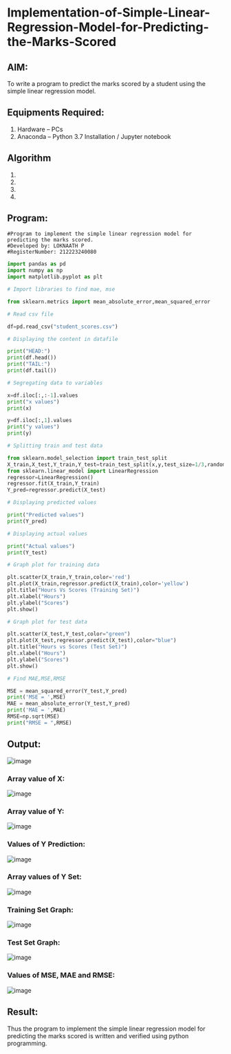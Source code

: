 # Implementation-of-Simple-Linear-Regression-Model-for-Predicting-the-Marks-Scored

## AIM:
To write a program to predict the marks scored by a student using the simple linear regression model.

## Equipments Required:
1. Hardware – PCs
2. Anaconda – Python 3.7 Installation / Jupyter notebook

## Algorithm
1. 
2. 
3. 
4. 

## Program:
```
#Program to implement the simple linear regression model for predicting the marks scored.
#Developed by: LOKNAATH P
#RegisterNumber: 212223240080
```
~~~python
import pandas as pd
import numpy as np
import matplotlib.pyplot as plt

# Import libraries to find mae, mse

from sklearn.metrics import mean_absolute_error,mean_squared_error

# Read csv file

df=pd.read_csv("student_scores.csv")

# Displaying the content in datafile

print("HEAD:")
print(df.head())
print("TAIL:")
print(df.tail())

# Segregating data to variables

x=df.iloc[:,:-1].values
print("x values")
print(x)

y=df.iloc[:,1].values
print("y values")
print(y)

# Splitting train and test data

from sklearn.model_selection import train_test_split
X_train,X_test,Y_train,Y_test=train_test_split(x,y,test_size=1/3,random_state=0)
from sklearn.linear_model import LinearRegression
regressor=LinearRegression()
regressor.fit(X_train,Y_train)
Y_pred=regressor.predict(X_test)

# Displaying predicted values

print("Predicted values")
print(Y_pred)

# Displaying actual values

print("Actual values")
print(Y_test)

# Graph plot for training data

plt.scatter(X_train,Y_train,color='red')
plt.plot(X_train,regressor.predict(X_train),color='yellow')
plt.title("Hours Vs Scores (Training Set)")
plt.xlabel("Hours")
plt.ylabel("Scores")
plt.show()

# Graph plot for test data

plt.scatter(X_test,Y_test,color="green")
plt.plot(X_test,regressor.predict(X_test),color="blue")
plt.title("Hours vs Scores (Test Set)")
plt.xlabel("Hours")
plt.ylabel("Scores")
plt.show()

# Find MAE,MSE,RMSE

MSE = mean_squared_error(Y_test,Y_pred)
print('MSE = ',MSE)
MAE = mean_absolute_error(Y_test,Y_pred)
print('MAE = ',MAE)
RMSE=np.sqrt(MSE)
print("RMSE = ",RMSE)
~~~

## Output:
![image](https://github.com/user-attachments/assets/9faadd4d-e3f3-4531-bfa5-b7f6af6b4db7)

### Array value of X:
![image](https://github.com/user-attachments/assets/8f3fcb0b-8e79-4b98-badd-bbeb39aadf01)

### Array value of Y:
![image](https://github.com/user-attachments/assets/87bcbec9-0eb0-4f4d-8714-582d3d10185e)

### Values of Y Prediction:
![image](https://github.com/user-attachments/assets/6e9f4b4d-d36b-46aa-be3a-f96d2a62d26d)

### Array values of Y Set:
![image](https://github.com/user-attachments/assets/5f38f6f0-cb29-4db3-8baf-0cb591d835cb)

### Training Set Graph:
![image](https://github.com/user-attachments/assets/20bca265-f574-4e40-8dde-e9519590228b)

### Test Set Graph:
![image](https://github.com/user-attachments/assets/2366250c-da60-401b-a508-632cbbbfa0c0)

### Values of MSE, MAE and RMSE:
![image](https://github.com/user-attachments/assets/b837b47f-df68-4ec9-b126-70824af538c8)



## Result:
Thus the program to implement the simple linear regression model for predicting the marks scored is written and verified using python programming.
